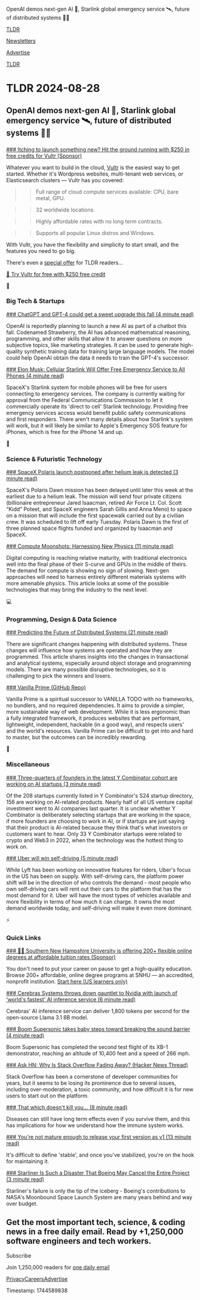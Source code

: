 OpenAI demos next-gen AI 🤖, Starlink global emergency service 🛰️, future of distributed systems 👨‍💻

[TLDR](/)

[Newsletters](/newsletters)

[Advertise](https://advertise.tldr.tech/)

[TLDR](/)

# TLDR 2024-08-28

## OpenAI demos next-gen AI 🤖, Starlink global emergency service 🛰️, future of distributed systems 👨‍💻

### 

[### Itching to launch something new? Hit the ground running with $250 in free credits for Vultr (Sponsor)](https://www.vultr.com/promo/try250?utm_medium=paidmedia&utm_source=email&utm_campaign=tldr)

Whatever you want to build in the cloud, [Vultr](https://links.tldrnewsletter.com/tIKRvQ) is the easiest way to get started. Whether it's Wordpress websites, multi-tenant web services, or Elasticsearch clusters — Vultr has you covered:

>> Full range of cloud compute services available: CPU, bare metal, GPU.

>> 32 worldwide locations.

>> Highly affordable rates with no long term contracts.

>> Supports all popular Linux distros and Windows.

With Vultr, you have the flexibility and simplicity to start small, and the features you need to go big.

There's even a [special offer](https://links.tldrnewsletter.com/tIKRvQ) for TLDR readers…

[🎁 Try Vultr for free with $250 free credit](https://links.tldrnewsletter.com/tIKRvQ)

📱

### Big Tech & Startups

[### ChatGPT and GPT-4 could get a sweet upgrade this fall (4 minute read)](https://www.androidauthority.com/openai-strawberry-ai-3475682/?utm_source=tldrnewsletter)

OpenAI is reportedly planning to launch a new AI as part of a chatbot this fall. Codenamed Strawberry, the AI has advanced mathematical reasoning, programming, and other skills that allow it to answer questions on more subjective topics, like marketing strategies. It can be used to generate high-quality synthetic training data for training large language models. The model could help OpenAI obtain the data it needs to train the GPT-4's successor.

[### Elon Musk: Cellular Starlink Will Offer Free Emergency Service to All Phones (4 minute read)](https://www.pcmag.com/news/elon-musk-cellular-starlink-will-offer-free-emergency-service-to-all-phones?utm_source=tldrnewsletter)

SpaceX's Starlink system for mobile phones will be free for users connecting to emergency services. The company is currently waiting for approval from the Federal Communications Commission to let it commercially operate its 'direct to cell' Starlink technology. Providing free emergency services access would benefit public safety communications and first responders. There aren't many details about how Starlink's system will work, but it will likely be similar to Apple's Emergency SOS feature for iPhones, which is free for the iPhone 14 and up.

🚀

### Science & Futuristic Technology

[### SpaceX Polaris launch postponed after helium leak is detected (3 minute read)](https://www.nbcnews.com/science/space/spacex-polaris-launch-postponed-helium-leak-detected-rcna167168?utm_source=tldrnewsletter)

SpaceX's Polaris Dawn mission has been delayed until later this week at the earliest due to a helium leak. The mission will send four private citizens (billionaire entrepreneur Jared Isaacman, retired Air Force Lt. Col. Scott “Kidd” Poteet, and SpaceX engineers Sarah Gillis and Anna Meno) to space on a mission that will include the first spacewalk carried out by a civilian crew. It was scheduled to lift off early Tuesday. Polaris Dawn is the first of three planned space flights funded and organized by Isaacman and SpaceX.

[### Compute Moonshots: Harnessing New Physics (11 minute read)](https://www.mackenziemorehead.com/compute-moonshots/?utm_source=tldrnewsletter)

Digital computing is reaching relative maturity, with traditional electronics well into the final phase of their S-curve and GPUs in the middle of theirs. The demand for compute is showing no sign of slowing. Next-gen approaches will need to harness entirely different materials systems with more amenable physics. This article looks at some of the possible technologies that may bring the industry to the next level.

💻

### Programming, Design & Data Science

[### Predicting the Future of Distributed Systems (21 minute read)](https://blog.colinbreck.com/predicting-the-future-of-distributed-systems/?utm_source=tldrnewsletter)

There are significant changes happening with distributed systems. These changes will influence how systems are operated and how they are programmed. This article shares insights into the changes in transactional and analytical systems, especially around object storage and programming models. There are many possible disruptive technologies, so it is challenging to pick the winners and losers.

[### Vanilla Prime (GitHub Repo)](https://github.com/morris/vanilla-prime?utm_source=tldrnewsletter)

Vanilla Prime is a spiritual successor to VANILLA TODO with no frameworks, no bundlers, and no required dependencies. It aims to provide a simpler, more sustainable way of web development. While it is less ergonomic than a fully integrated framework, it produces websites that are performant, lightweight, independent, hackable (in a good way), and respects users' and the world's resources. Vanilla Prime can be difficult to get into and hard to master, but the outcomes can be incredibly rewarding.

🎁

### Miscellaneous

[### Three-quarters of founders in the latest Y Combinator cohort are working on AI startups (3 minute read)](https://sherwood.news/tech/three-quarters-of-founders-in-the-latest-y-combinator-cohort-are-working-on/?utm_source=tldrnewsletter)

Of the 208 startups currently listed in Y Combinator's S24 startup directory, 156 are working on AI-related products. Nearly half of all US venture capital investment went to AI companies last quarter. It is unclear whether Y Combinator is deliberately selecting startups that are working in the space, if more founders are choosing to work in AI, or if startups are just saying that their product is AI-related because they think that's what investors or customers want to hear. Only 33 Y Combinator startups were related to crypto and Web3 in 2022, when the technology was the hottest thing to work on.

[### Uber will win self-driving (5 minute read)](https://manassaloi.com/2024/08/11/uber-self-driving.html?utm_source=tldrnewsletter)

While Lyft has been working on innovative features for riders, Uber's focus in the US has been on supply. With self-driving cars, the platform power shift will be in the direction of who controls the demand - most people who own self-driving cars will rent out their cars to the platform that has the most demand for it. Uber will have the most types of vehicles available and more flexibility in terms of how much it can charge. It owns the most demand worldwide today, and self-driving will make it even more dominant.

⚡

### Quick Links

[### 👩‍🎓 Southern New Hampshire University is offering 200+ flexible online degrees at affordable tuition rates (Sponsor)](https://degrees.snhu.edu/?utm_source=TLDR&amp;utm_medium=PPL&amp;utm_campaign=PROS_Email&amp;utm_content=TLDR-Gen&amp;snhu_segment=OL)

You don't need to put your career on pause to get a high-quality education. Browse 200+ affordable, online degree programs at SNHU — an accredited, nonprofit institution. [Start here (US learners only)](https://degrees.snhu.edu/?utm_source=TLDR&utm_medium=PPL&utm_campaign=PROS_Email&utm_content=TLDR-Gen&snhu_segment=OL)

[### Cerebras Systems throws down gauntlet to Nvidia with launch of ‘world's fastest' AI inference service (6 minute read)](https://siliconangle.com/2024/08/27/cerebras-systems-throws-down-gauntlet-to-nvidia-launch-of-worlds-fastest-ai-inference-service/?utm_source=tldrnewsletter)

Cerebras' AI inference service can deliver 1,800 tokens per second for the open-source Llama 3.1 8B model.

[### Boom Supersonic takes baby steps toward breaking the sound barrier (4 minute read)](https://www.theregister.com/2024/08/27/boom_supersonic_flight_two/?utm_source=tldrnewsletter)

Boom Supersonic has completed the second test flight of its XB-1 demonstrator, reaching an altitude of 10,400 feet and a speed of 266 mph.

[### Ask HN: Why Is Stack Overflow Fading Away? (Hacker News Thread)](https://news.ycombinator.com/item?id=41364798&amp;utm_source=tldrnewsletter)

Stack Overflow has been a cornerstone of developer communities for years, but it seems to be losing its prominence due to several issues, including over-moderation, a toxic community, and how difficult it is for new users to start out on the platform.

[### That which doesn't kill you… (8 minute read)](https://rachel.fast.ai/posts/2024-08-13-crowds-vs-friends/?utm_source=tldrnewsletter)

Diseases can still have long term effects even if you survive them, and this has implications for how we understand how the immune system works.

[### You're not mature enough to release your first version as v1 (13 minute read)](https://www.jvt.me/posts/2024/08/26/v0/?utm_source=tldrnewsletter)

It's difficult to define 'stable', and once you've stabilized, you're on the hook for maintaining it.

[### Starliner Is Such a Disaster That Boeing May Cancel the Entire Project (3 minute read)](https://futurism.com/starliner-failure-embarrassment-boeing?utm_source=tldrnewsletter)

Starliner's failure is only the tip of the iceberg - Boeing's contributions to NASA's Moonbound Space Launch System are many years behind and way over budget.

## Get the most important tech, science, & coding news in a free daily email. Read by +1,250,000 software engineers and tech workers.

Subscribe

Join 1,250,000 readers for [one daily email](/api/latest/tech)

[Privacy](/privacy)[Careers](https://jobs.ashbyhq.com/tldr.tech)[Advertise](/tech/advertise)

Timestamp: 1744589838
